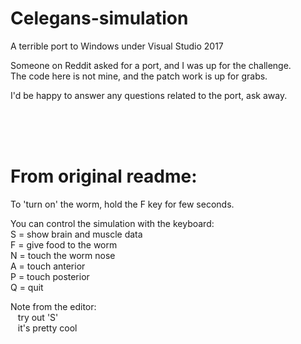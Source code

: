 # Celegans-simulation
A terrible port to Windows under Visual Studio 2017

Someone on Reddit asked for a port, and I was up for the challenge. <br>
The code here is not mine, and the patch work is up for grabs.

I'd be happy to answer any questions related to the port, ask away.

<br><br><br>
# From original readme:
To 'turn on' the worm, hold the F key for few seconds.

You can control the simulation with the keyboard:
<br> S = show brain and muscle data
<br> F = give food to the worm
<br> N = touch the worm nose
<br> A = touch anterior
<br> P = touch posterior
<br> Q = quit


Note from the editor:
<br>&nbsp;&nbsp;&nbsp;try out 'S'
<br>&nbsp;&nbsp;&nbsp;it's pretty cool
